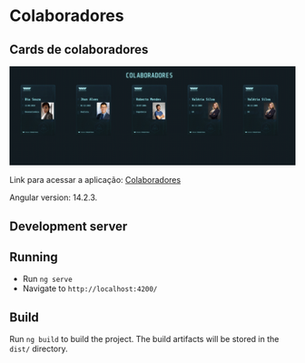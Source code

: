 # Colaboradores
## Cards de colaboradores 

![Colaboradores](https://github.com/joselinosantos/colaboradores/blob/master/src/assets/images/cards.png)

Link para acessar a aplicação: [Colaboradores](https://desenvolvedorjs.com/prj/colabs/)

Angular version: 14.2.3.

## Development server

## Running
- Run `ng serve`
- Navigate to `http://localhost:4200/`

## Build
Run `ng build` to build the project. The build artifacts will be stored in the `dist/` directory.
